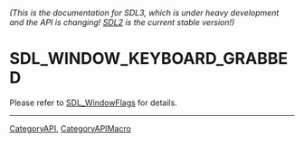 ###### (This is the documentation for SDL3, which is under heavy development and the API is changing! [SDL2](https://wiki.libsdl.org/SDL2/) is the current stable version!)
# SDL_WINDOW_KEYBOARD_GRABBED

Please refer to [SDL_WindowFlags](SDL_WindowFlags) for details.

----
[CategoryAPI](CategoryAPI), [CategoryAPIMacro](CategoryAPIMacro)

